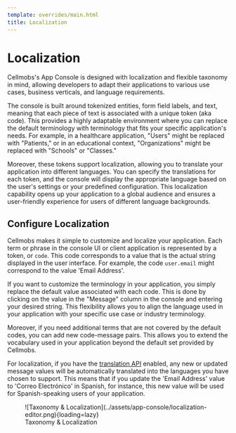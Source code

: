 ```yaml
---
template: overrides/main.html
title: Localization
---
```


# Localization

Cellmobs's App Console is designed with localization and flexible taxonomy in mind, allowing developers to adapt their applications to various use cases, business verticals, and language requirements.

The console is built around tokenized entities, form field labels, and text, meaning that each piece of text is associated with a unique token (aka code). This provides a highly adaptable environment where you can replace the default terminology with terminology that fits your specific application's needs. For example, in a healthcare application, "Users" might be replaced with "Patients," or in an educational context, "Organizations" might be replaced with "Schools" or "Classes."

Moreover, these tokens support localization, allowing you to translate your application into different languages. You can specify the translations for each token, and the console will display the appropriate language based on the user's settings or your predefined configuration. This localization capability opens up your application to a global audience and ensures a user-friendly experience for users of different language backgrounds.


## Configure Localization 

Cellmobs makes it simple to customize and localize your application. Each term or phrase in the console UI or client application is represented by a token, or `code`. This code corresponds to a value that is the actual string displayed in the user interface. For example, the code `user.email` might correspond to the value 'Email Address'. 

If you want to customize the terminology in your application, you simply replace the default value associated with each code. This is done by clicking on the value in the "Message" column in the console and entering your desired string. This flexibility allows you to align the language used in your application with your specific use case or industry terminology.

Moreover, if you need additional terms that are not covered by the default codes, you can add new code-message pairs. This allows you to extend the vocabulary used in your application beyond the default set provided by Cellmobs.

For localization, if you have the [translation API]() enabled, any new or updated message values will be automatically translated into the languages you have chosen to support. This means that if you update the 'Email Address' value to 'Correo Electrónico' in Spanish, for instance, this new value will be used for Spanish-speaking users of your application.

<figure markdown>
![Taxonomy &amp; Localization](../assets/app-console/localization-editor.png){loading=lazy}
    <figcaption>Taxonomy &amp; Localization</figcaption>
</figure>


<br><br>
